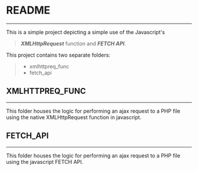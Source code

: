 # README

---

This is a simple project depicting a simple use of the Javascript's
> _**XMLHttpRequest**_ function and _**FETCH API**_.

This project contains two separate folders:
>
> * xmlhttpreq_func
> * fetch_api

## XMLHTTPREQ_FUNC

---

This folder houses the logic for performing an ajax request to a PHP file using the native XMLHttpRequest function in javascript.

## FETCH_API

---

This folder houses the logic for performing an ajax request to a PHP file using the javascript FETCH API.